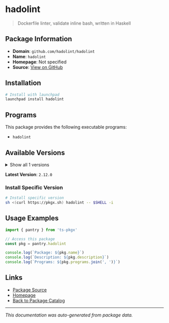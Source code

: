 # hadolint

> Dockerfile linter, validate inline bash, written in Haskell

## Package Information

- **Domain**: `github.com/hadolint/hadolint`
- **Name**: `hadolint`
- **Homepage**: Not specified
- **Source**: [View on GitHub](https://github.com/pkgxdev/pantry/tree/main/projects/github.com/hadolint/hadolint/package.yml)

## Installation

```bash
# Install with launchpad
launchpad install hadolint
```

## Programs

This package provides the following executable programs:

- `hadolint`

## Available Versions

<details>
<summary>Show all 1 versions</summary>

- `2.12.0`

</details>

**Latest Version**: `2.12.0`

### Install Specific Version

```bash
# Install specific version
sh <(curl https://pkgx.sh) hadolint -- $SHELL -i
```

## Usage Examples

```typescript
import { pantry } from 'ts-pkgx'

// Access this package
const pkg = pantry.hadolint

console.log(`Package: ${pkg.name}`)
console.log(`Description: ${pkg.description}`)
console.log(`Programs: ${pkg.programs.join(', ')}`)
```

## Links

- [Package Source](https://github.com/pkgxdev/pantry/tree/main/projects/github.com/hadolint/hadolint/package.yml)
- [Homepage](#)
- [Back to Package Catalog](../package-catalog.md)

---

*This documentation was auto-generated from package data.*
